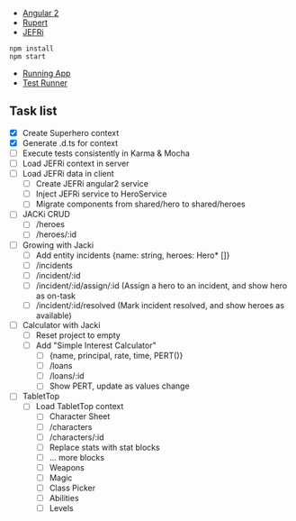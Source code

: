 * [Angular 2](http://angular.io)
* [Rupert](https://github.com/rupertjs/rupert)
* [JEFRi](https://github.com/jefri)

```
npm install
npm start
```

* [Running App](http://localhost:8080)
* [Test Runner](http://localhost:8080/unit-tests.html)

## Task list
* [X] Create Superhero context
* [X] Generate .d.ts for context
* [ ] Execute tests consistently in Karma & Mocha
* [ ] Load JEFRi context in server
* [ ] Load JEFRi data in client
  * [ ] Create JEFRi angular2 service
  * [ ] Inject JEFRi service to HeroService
  * [ ] Migrate components from shared/hero to shared/heroes
* [ ] JACKi CRUD
  * [ ] /heroes
  * [ ] /heroes/:id
* [ ] Growing with Jacki
  * [ ] Add entity incidents {name: string, heroes: Hero* []}
  * [ ] /incidents
  * [ ] /incident/:id
  * [ ] /incident/:id/assign/:id (Assign a hero to an incident, and show hero as on-task
  * [ ] /incident/:id/resolved (Mark incident resolved, and show heroes as available)
* [ ] Calculator with Jacki
  * [ ] Reset project to empty
  * [ ] Add "Simple Interest Calculator"
    * [ ] {name, principal, rate, time, PERT()}
    * [ ] /loans
    * [ ] /loans/:id
    * [ ] Show PERT, update as values change
* [ ] TabletTop
  * [ ] Load TabletTop context
    * [ ] Character Sheet
    * [ ] /characters
    * [ ] /characters/:id
    * [ ] Replace stats with stat blocks
    * [ ] ... more blocks
    * [ ] Weapons
    * [ ] Magic
    * [ ] Class Picker
    * [ ] Abilities
    * [ ] Levels